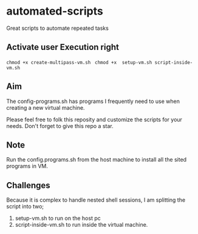 # automated-scripts
Great scripts to automate repeated tasks

## Activate user Execution right

``` chmod +x create-multipass-vm.sh ```
``` chmod +x  setup-vm.sh script-inside-vm.sh```

## Aim

The config-programs.sh has programs I frequently need to use when creating a new virtual machine.

Please feel free to folk this reposity and customize the scripts for your needs.
Don't forget to give this repo a star.


## Note
Run the config.programs.sh from the host machine to install all the sited programs in VM.

## Challenges
Because it is complex to handle nested shell sessions, I am splitting the script into two; 
1. setup-vm.sh to run on the host  pc
2. script-inside-vm.sh to run inside the virtual machine.
